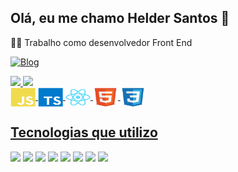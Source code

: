 ## Olá, eu me chamo Helder Santos 👋

👨‍💻 Trabalho como desenvolvedor Front End

[![Blog](https://img.shields.io/badge/LinkedIn-0077B5?style=for-the-badge&logo=linkedin&logoColor=white)](https://www.linkedin.com/in/helder-rodrigo-5b968523a/)

<div>
  <a href="https://github.com/helderrsantos">
    <img height="180em" src="https://github-readme-stats.vercel.app/api?username=helderrsantos&show_icons=true&theme=tokyonight"/>    
    <img height="180em" src="https://github-readme-stats.vercel.app/api/top-langs/?username=helderrsantos&layout=compact&theme=tokyonight""/>
</div>

<div style="display: inline_block">
  <img align="center" alt="Js" height="30" width="40" src="https://raw.githubusercontent.com/devicons/devicon/master/icons/javascript/javascript-plain.svg">
  <img align="center" alt="Ts" height="30" width="40" src="https://raw.githubusercontent.com/devicons/devicon/master/icons/typescript/typescript-plain.svg">
  <img align="center" alt="React" height="30" width="40" src="https://raw.githubusercontent.com/devicons/devicon/master/icons/react/react-original.svg">   
  <img align="center" alt="HTML" height="30" width="40" src="https://raw.githubusercontent.com/devicons/devicon/master/icons/html5/html5-original.svg">
  <img align="center" alt="CSS" height="30" width="40" src="https://raw.githubusercontent.com/devicons/devicon/master/icons/css3/css3-original.svg">
</div>

## Tecnologias que utilizo

<div> 
   <a target="_blank"><img src="https://img.shields.io/badge/HTML5-E34F26?style=for-the-badge&logo=html5&logoColor=white" target="_blank"></a> 
   <a target="_blank"><img src="https://img.shields.io/badge/CSS3-1572B6?style=for-the-badge&logo=css3&logoColor=white" target="_blank"></a>
   <a target="_blank"><img src="https://img.shields.io/badge/JavaScript-323330?style=for-the-badge&logo=javascript&logoColor=F7DF1E" target="_blank"></a>
   <a target="_blank"><img src="https://img.shields.io/badge/TypeScript-007ACC?style=for-the-badge&logo=typescript&logoColor=white" target="_blank"></a>
   <a target="_blank"><img src="https://img.shields.io/badge/React-20232A?style=for-the-badge&logo=react&logoColor=61DAFB" target="_blank"></a>
   <a target="_blank"><img src="https://img.shields.io/badge/React_Native-20232A?style=for-the-badge&logo=react&logoColor=61DAFB" target="_blank"></a>
   <a target="_blank"><img src="https://img.shields.io/badge/Sass-CC6699?style=for-the-badge&logo=sass&logoColor=white" target="_blank"></a>
   <a target="_blank"><img src="https://img.shields.io/badge/GIT-E44C30?style=for-the-badge&logo=git&logoColor=white" target="_blank"><a/>
</div>
                                                                                       

